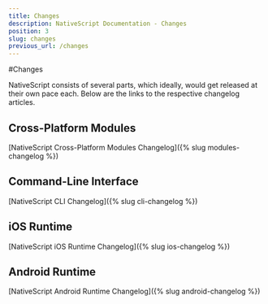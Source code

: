 ```yaml
---
title: Changes
description: NativeScript Documentation - Changes
position: 3
slug: changes
previous_url: /changes
---
```



#Changes

NativeScript consists of several parts, which ideally, would get released at their own pace each. Below are the links to the respective changelog articles.

## Cross-Platform Modules
[NativeScript Cross-Platform Modules Changelog]({% slug modules-changelog %})

## Command-Line Interface
[NativeScript CLI Changelog]({% slug cli-changelog %})

## iOS Runtime
[NativeScript iOS Runtime Changelog]({% slug ios-changelog %})

## Android Runtime
[NativeScript Android Runtime Changelog]({% slug android-changelog %})
